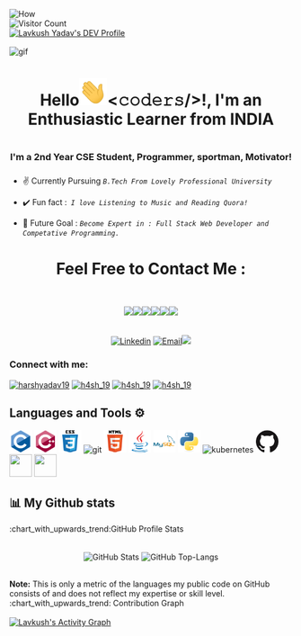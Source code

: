 
![How](https://forthebadge.com/images/badges/built-by-DEVELOPERS.svg)  <br/>
 ![Visitor Count](https://profile-counter.glitch.me/{lavkush5776}/count.svg) <br/>
 <a href="https://dev.to/lavkush5776">
  <img src="https://d2fltix0v2e0sb.cloudfront.net/dev-badge.svg" alt="Lavkush Yadav's DEV Profile" width="50">
</a>
 
 <img align = "center" alt="gif" src="https://github.com/git1.gif" width="900" height="500" />
      
### <h1 align="center">Hello<img src="https://raw.githubusercontent.com/ABSphreak/ABSphreak/master/gifs/Hi.gif" width="50px"><𝚌𝚘𝚍𝚎𝚛𝚜/>!,  I'm an Enthusiastic Learner from INDIA<h1/>
 
## <h3 align="center">I'm a 2nd Year CSE Student, Programmer, sportman, Motivator!<h3/>
 - ✌️ Currently Pursuing *`B.Tech From Lovely Professional University`*

- ✔️ Fun fact :*` I love Listening to Music and Reading Quora!`*
- 🎯 Future Goal : *`Become Expert in : Full Stack Web Developer and Competative Programming.  `*

 ### <h1 align="center">Feel Free to Contact Me : <h1/> <p align="center"> <img src="https://emoji.slack-edge.com/T0172CCPGUW/party-blob/d7253707fa13e9ee.gif" width="30"/><img src="https://emoji.slack-edge.com/T0172CCPGUW/party-blob/d7253707fa13e9ee.gif" width="30"/><img src="https://emoji.slack-edge.com/T0172CCPGUW/party-blob/d7253707fa13e9ee.gif" width="30"/><img src="https://emoji.slack-edge.com/T0172CCPGUW/party-blob/d7253707fa13e9ee.gif" width="30"/><img src="https://emoji.slack-edge.com/T0172CCPGUW/party-blob/d7253707fa13e9ee.gif" width="30"/><img src="https://emoji.slack-edge.com/T0172CCPGUW/party-blob/d7253707fa13e9ee.gif" width="30"/>
 <p/>
 
 <body>
    <div class="img1">
     <p align='center'>
 <a href="https://www.linkedin.com/in/lavkush-yadav-886225191/" target="_blank"><img src="https://icons.iconarchive.com/icons/alecive/flatwoken/64/Apps-Linkedin-icon.png" width="59" alt="Linkedin"></a> <a href="lavkushyadav5776@gmail.com" target="_blank"><img src="https://icons.iconarchive.com/icons/wwalczyszyn/android-style-honeycomb/64/GMail-icon.png" alt="Email"></a><a href="https://www.instagram.com/lavkush_lsy/" target="_blank"><img src="https://www.flaticon.com/svg/static/icons/svg/1409/1409946.svg" width="58"></a>
  <p/>
</div>
</body>
    <p align="center">

    
    
    
<p align="left">
   <h3 align="left" >Connect with me:</h3>
   <a href="https://www.codechef.com/users/imtechwiz" target="blank"><img align="center" src="https://cdn.jsdelivr.net/npm/simple-icons@3.1.0/icons/codechef.svg" alt="harshyadav19" height="30" width="40" /></a>
   <a href="https://codeforces.com/profile/imran.techwiz" target="blank"><img align="center" src="https://cdn.jsdelivr.net/npm/simple-icons@3.0.1/icons/codeforces.svg" alt="h4sh_19" height="30" width="40" /></a>
   <a href="https://leetcode.com/user5492F/" target="blank"><img align="center" src="https://cdn.jsdelivr.net/npm/simple-icons@3.0.1/icons/leetcode.svg" alt="h4sh_19" height="30" width="40" /></a>
   <a href="https://www.hackerearth.com/@imran.techwiz"  target="blank"><img align="center" src="https://cdn.jsdelivr.net/npm/simple-icons@3.0.1/icons/hackerearth.svg" alt="h4sh_19" height="30" width="40" /></a>
</p>
    
    
    
    
    

 ## Languages and Tools ⚙
<p align="left"> <a> <img src="https://raw.githubusercontent.com/devicons/devicon/master/icons/c/c-original.svg" alt="c" width="40" height="40"/> </a> <a> <img src="https://raw.githubusercontent.com/devicons/devicon/master/icons/cplusplus/cplusplus-original.svg" alt="cplusplus" width="40" height="40"/> </a> <a> <img src="https://raw.githubusercontent.com/devicons/devicon/master/icons/css3/css3-original-wordmark.svg" alt="css3" width="40" height="40"/> </a>  </a> <a> <img src="https://www.vectorlogo.zone/logos/git-scm/git-scm-icon.svg" alt="git" width="40" height="40"/> </a> <a> <img src="https://raw.githubusercontent.com/devicons/devicon/master/icons/html5/html5-original-wordmark.svg" alt="html5" width="40" height="40"/> </a> <a> <img src="https://raw.githubusercontent.com/devicons/devicon/master/icons/java/java-original.svg" alt="java" width="40" height="40"/> </a> <a> <img src="https://raw.githubusercontent.com/devicons/devicon/master/icons/mysql/mysql-original-wordmark.svg" alt="mysql" width="40" height="40"/> </a>  <a> <img src="https://raw.githubusercontent.com/devicons/devicon/master/icons/python/python-original.svg" alt="python" width="40" height="40"/> </a>  <a> <img src="https://www.vectorlogo.zone/logos/kubernetes/kubernetes-icon.svg" alt="kubernetes" width="40" height="40"/> </a>  <a> <img alt="GitHub" width="40" height="40" src="https://raw.githubusercontent.com/github/explore/78df643247d429f6cc873026c0622819ad797942/topics/github/github.png" /></a> <a> <img  width="40" height="40" src="https://img.icons8.com/color/48/000000/visual-studio-code-2019.png"/> </a> <a> <img width="40" height="40" src="https://img.icons8.com/color/48/000000/golang.png"/> </a>


 </p>

<!-- <p align="center">
<img src="https://github-readme-stats.vercel.app/api?username=lavkush5776&show_icons=true&theme=dracula" alt="lavkush5776" />
</p>

 <p align="center">
<img src="https://github-readme-stats.vercel.app/api/top-langs/?username=lavkush5776&theme=dracula&layout=compact" alt="lavkush5776" />
</p> -->

## 📊 My Github stats


  <summary>:chart_with_upwards_trend:GitHub Profile Stats</summary>
  <br/>
<p align="center">
  <img src="https://github-readme-stats.vercel.app/api?username=lavkush5776&show_icons=true&theme=chartreuse-dark" alt="GitHub Stats" align="center" width="48%" />
  <img src="https://github-readme-stats.vercel.app/api/top-langs/?username=lavkush5776&layout=compact&theme=chartreuse-dark&langs_count=6" alt="GitHub Top-Langs" align="center" width="40%" />
 </p>
  <br/>
  <b>Note:</b> This is only a metric of the languages my public code on GitHub consists of and does not reflect my expertise or skill level.

   <summary>:chart_with_upwards_trend: Contribution Graph </summary>
   <br/>
   <a href="https://github.com/ashutosh00710/github-readme-activity-graph"><img alt="Lavkush's Activity Graph" src="https://activity-graph.herokuapp.com/graph?username=lavkush5776&theme=react-dark" /></a>





